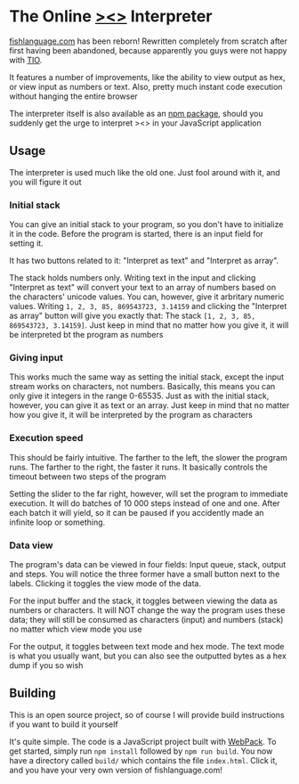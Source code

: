 The Online [><>](https://esolangs.org/wiki/Fish) Interpreter
=====================

[fishlanguage.com](https://fishlanguage.com) has been reborn! Rewritten completely from scratch after first having been abandoned, because apparently you guys were not happy with [TIO](https://tio.run/#fish).

It features a number of improvements, like the ability to view output as hex, or view input as numbers or text. Also, pretty much instant code execution without hanging the entire browser

The interpreter itself is also available as an [npm package](https://github.com/Suppen/fish-interpreter), should you suddenly get the urge to interpret ><> in your JavaScript application

Usage
-----

The interpreter is used much like the old one. Just fool around with it, and you will figure it out

### Initial stack

You can give an initial stack to your program, so you don't have to initialize it in the code. Before the program is started, there is an input field for setting it.

It has two buttons related to it: "Interpret as text" and "Interpret as array".

The stack holds numbers only. Writing text in the input and clicking "Interpret as text" will convert your text to an array of numbers based on the characters' unicode values. You can, however, give it arbritary numeric values. Writing `1, 2, 3, 85, 869543723, 3.14159` and clicking the "Interpret as array" button will give you exactly that: The stack `[1, 2, 3, 85, 869543723, 3.14159]`. Just keep in mind that no matter how you give it, it will be interpreted bt the program as numbers

### Giving input
This works much the same way as setting the initial stack, except the input stream works on characters, not numbers. Basically, this means you can only give it integers in the range 0-65535. Just as with the initial stack, however, you can give it as text or an array. Just keep in mind that no matter how you give it, it will be interpreted by the program as characters

### Execution speed
This should be fairly intuitive. The farther to the left, the slower the program runs. The farther to the right, the faster it runs. It basically controls the timeout between two steps of the program

Setting the slider to the far right, however, will set the program to immediate execution. It will do batches of 10 000 steps instead of one and one. After each batch it will yield, so it can be paused if you accidently made an infinite loop or something. 

### Data view
The program's data can be viewed in four fields: Input queue, stack, output and steps. You will notice the three former have a small button next to the labels. Clicking it toggles the view mode of the data.

For the input buffer and the stack, it toggles between viewing the data as numbers or characters. It will NOT change the way the program uses these data; they will still be consumed as characters (input) and numbers (stack) no matter which view mode you use

For the output, it toggles between text mode and hex mode. The text mode is what you usually want, but you 
can also see the outputted bytes as a hex dump if you so wish

Building
--------

This is an open source project, so of course I will provide build instructions if you want to build it yourself

It's quite simple. The code is a JavaScript project built with [WebPack](https://webpack.js.org/). To get started, simply run `npm install` followed by `npm run build`. You now have a directory called `build/` which contains the file `index.html`. Click it, and you have your very own version of fishlanguage.com!


